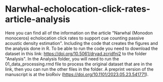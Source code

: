# Narwhal-echolocation-click-rates-article-analysis
Here you can find all of the information on the article "Narwhal (Monodon monoceros) echolocation click rates to support cue counting passive acoustic density estimation". Including the code that creates the figures and the analysis done in R. To be able to run the code you need to download the dataset in this link: https://doi.org/10.5061/dryad.zcrjdfnj2 to the folder "Analysis". In the Analysis folder, you will need to run the 01_data_processing.rmd file to process the original dataset that are in the link, then you can run the other files in the folder.  A preprint version of the manuscript is at the bioRxiv (https://doi.org/10.1101/2023.05.23.541771).
